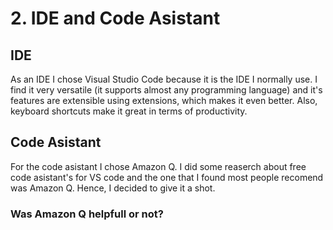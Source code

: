 # 2. IDE and Code Asistant
## IDE
As an IDE I chose Visual Studio Code because it is the IDE I normally use. I find it very versatile (it supports almost any programming language) and it's features are extensible using extensions, which makes it even better. Also, keyboard shortcuts make it great in terms of productivity.

## Code Asistant
For the code asistant I chose Amazon Q. I did some reaserch about free code asistant's for VS code and the one that I found most people recomend was Amazon Q. Hence, I decided to give it a shot.

### Was Amazon Q helpfull or not?

